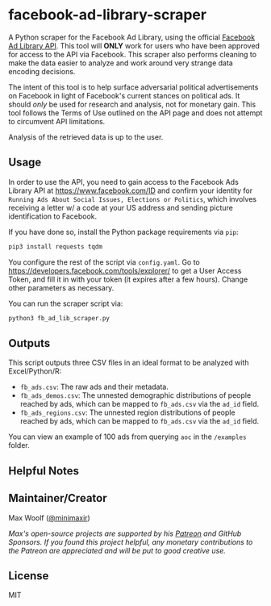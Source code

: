 # facebook-ad-library-scraper

A Python scraper for the Facebook Ad Library, using the official [Facebook Ad Library API](https://www.facebook.com/ads/library/api/). This tool will **ONLY** work for users who have been approved for access to the API via Facebook. This scraper also performs cleaning to make the data easier to analyze and work around very strange data encoding decisions.

The intent of this tool is to help surface adversarial political advertisements on Facebook in light of Facebook's current stances on political ads. It should *only* be used for research and analysis, not for monetary gain. This tool follows the Terms of Use outlined on the API page and does not attempt to circumvent API limitations.

Analysis of the retrieved data is up to the user.

## Usage

In order to use the API, you need to gain access to the Facebook Ads Library API at https://www.facebook.com/ID and confirm your identity for `Running Ads About Social Issues, Elections or Politics`, which involves receiving a letter w/ a code at your US address and sending picture identification to Facebook.

If you have done so, install the Python package requirements via `pip`:

```sh
pip3 install requests tqdm
```

You configure the rest of the script via `config.yaml`. Go to https://developers.facebook.com/tools/explorer/ to get a User Access Token, and fill it in with your token (it expires after a few hours). Change other parameters as necessary.

You can run the scraper script via:

```sh
python3 fb_ad_lib_scraper.py
```

## Outputs

This script outputs three CSV files in an ideal format to be analyzed with Excel/Python/R:

* `fb_ads.csv`: The raw ads and their metadata.
* `fb_ads_demos.csv`: The unnested demographic distributions of people reached by ads, which can be mapped to `fb_ads.csv` via the `ad_id` field.
* `fb_ads_regions.csv`: The unnested region distributions of people reached by ads, which can be mapped to `fb_ads.csv` via the `ad_id` field.

You can view an example of 100 ads from querying `aoc` in the `/examples` folder.
  
## Helpful Notes

## Maintainer/Creator

Max Woolf ([@minimaxir](https://minimaxir.com))

*Max's open-source projects are supported by his [Patreon](https://www.patreon.com/minimaxir) and GitHub Sponsors. If you found this project helpful, any monetary contributions to the Patreon are appreciated and will be put to good creative use.*

## License

MIT

